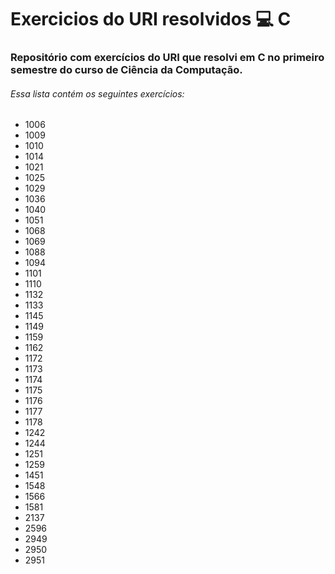 # Exercicios do URI resolvidos 💻 **C**
### Repositório com exercícios do URI que resolvi em C no primeiro semestre do curso de Ciência da Computação.

###### Essa lista contém os seguintes exercícios:
- 1006
- 1009
- 1010
- 1014
- 1021
- 1025
- 1029
- 1036
- 1040
- 1051
- 1068
- 1069
- 1088
- 1094
- 1101
- 1110
- 1132
- 1133
- 1145
- 1149
- 1159
- 1162
- 1172
- 1173
- 1174
- 1175
- 1176
- 1177
- 1178
- 1242
- 1244
- 1251
- 1259
- 1451
- 1548
- 1566
- 1581
- 2137
- 2596
- 2949
- 2950
- 2951
